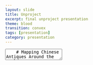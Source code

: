 ```yaml
---
layout: slide
title: Unproject
excerpt: final unproject presentation
theme: blood
transition: convex
tags: [presentation]
category: presentation
---
```

<section data-markdown>
  <textarea data-template>
    # Mapping Chinese Antiques Around the World
    b
    ---
    ## Scope
    a
  </textarea>
</section>
